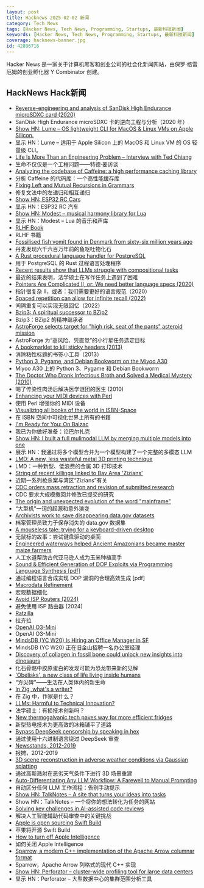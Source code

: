 ```yaml
---
layout: post
title: Hacknews 2025-02-02 新闻
category: Tech News
tags: [Hacker News, Tech News, Programming, Startups, 最新科技新闻]
keywords: [Hacker News, Tech News, Programming, Startups, 最新科技新闻]
coverage: hacknews-banner.jpg
id: 42896716
---
```


Hacker News 是一家关于计算机黑客和创业公司的社会化新闻网站，由保罗·格雷厄姆的创业孵化器 Y Combinator 创建。

## HackNews Hack新闻

- [Reverse-engineering and analysis of SanDisk High Endurance microSDXC card (2020)](https://ripitapart.com/2020/07/16/reverse-engineering-and-analysis-of-sandisk-high-endurance-microsdxc-card/)
- SanDisk High Endurance microSDXC 卡的逆向工程与分析（2020 年）
- [Show HN: Lume – OS lightweight CLI for MacOS & Linux VMs on Apple Silicon.](https://github.com/trycua/lume)
- 显示 HN：Lume – 适用于 Apple Silicon 上的 MacOS 和 Linux VM 的 OS 轻量级 CLI。
- [Life Is More Than an Engineering Problem – Interview with Ted Chiang](https://lareviewofbooks.org/article/life-is-more-than-an-engineering-problem/)
- 生命不仅仅是一个工程问题——特德·姜访谈
- [Analyzing the codebase of Caffeine: a high performance caching library](https://adriacabeza.github.io/2024/07/12/caffeine-cache.html)
- 分析 Caffeine 的代码库：一个高性能缓存库
- [Fixing Left and Mutual Recursions in Grammars](https://brightprogrammer.in/posts/fixing-recursions-in-grammar/)
- 修复文法中的左递归和相互递归
- [Show HN: ESP32 RC Cars](https://github.com/mattsroufe/esp32_rc_cars)
- 显示 HN：ESP32 RC 汽车
- [Show HN: Modest – musical harmony library for Lua](https://github.com/esbudylin/modest)
- 显示 HN：Modest – Lua 的音乐和声库
- [RLHF Book](https://rlhfbook.com/)
- RLHF 书籍
- [Fossilised fish vomit found in Denmark from sixty-six million years ago](https://www.bbc.com/news/articles/cp82jle12j7o)
- 丹麦发现六千六百万年前的鱼呕吐物化石
- [A Rust procedural language handler for PostgreSQL](https://github.com/tcdi/plrust)
- 用于 PostgreSQL 的 Rust 过程语言处理程序
- [Recent results show that LLMs struggle with compositional tasks](https://www.quantamagazine.org/chatbot-software-begins-to-face-fundamental-limitations-20250131/)
- 最近的结果表明，法学硕士在写作任务上遇到了困难
- [Pointers Are Complicated II, or: We need better language specs (2020)](https://www.ralfj.de/blog/2020/12/14/provenance.html)
- 指针很复杂 II，或者：我们需要更好的语言规范（2020）
- [Spaced repetition can allow for infinite recall (2022)](https://www.efavdb.com/memory%20recall)
- 间隔重复可以实现无限回忆（2022）
- [Bzip3: A spiritual successor to BZip2](https://github.com/kspalaiologos/bzip3)
- Bzip3：BZip2 的精神继承者
- [AstroForge selects target for "high risk, seat of the pants" asteroid mission](https://arstechnica.com/space/2025/01/astroforge-selects-target-for-high-risk-seat-of-the-pants-asteroid-mission/)
- AstroForge 为“高风险、凭直觉”的小行星任务选定目标
- [A bookmarklet to kill sticky headers (2013)](https://alisdair.mcdiarmid.org/kill-sticky-headers/)
- 消除粘性标题的书签小工具（2013）
- [Python 3, Pygame, and Debian Bookworm on the Miyoo A30](https://www.jtolio.com/2025/02/py3-pygame-miyoo-a30/)
- Miyoo A30 上的 Python 3、Pygame 和 Debian Bookworm
- [The Doctor Who Drank Infectious Broth and Solved a Medical Mystery (2010)](https://www.discovermagazine.com/health/the-doctor-who-drank-infectious-broth-gave-himself-an-ulcer-and-solved-a-medical-mystery)
- 喝了传染性肉汤后解决医学谜团的医生 (2010)
- [Enhancing your MIDI devices with Perl](https://fuzzix.org/enhancing-midi-hardware-with-perl)
- 使用 Perl 增强你的 MIDI 设备
- [Visualizing all books of the world in ISBN-Space](https://phiresky.github.io/blog/2025/visualizing-all-books-in-isbn-space/)
- 在 ISBN 空间中可视化世界上所有的书籍
- [I'm Ready for You: On Balzac](https://www.lrb.co.uk/the-paper/v47/n01/raymond-n.-mackenzie/i-m-ready-for-you)
- 我已为你做好准备：论巴尔扎克
- [Show HN: I built a full mulimodal LLM by merging multiple models into one](https://github.com/JigsawStack/omiai)
- 展示 HN：我通过将多个模型合并为一个模型构建了一个完整的多模态 LLM
- [LMD: A new, less wasteful metal 3D printing technique](https://www.core77.com/posts/135194/LMD-A-New-Less-Wasteful-Metal-3D-Printing-Technique)
- LMD：一种新型、低浪费的金属 3D 打印技术
- [String of recent killings linked to Bay Area 'Zizians'](https://www.sfgate.com/bayarea/article/bay-area-death-cult-zizian-murders-20064333.php)
- 近期一系列枪杀案与湾区“Zizians”有关
- [CDC orders mass retraction and revision of submitted research](https://insidemedicine.substack.com/p/breaking-news-cdc-orders-mass-retraction)
- CDC 要求大规模撤回并修改已提交的研究
- [The origin and unexpected evolution of the word "mainframe"](https://www.righto.com/2025/02/origin-of-mainframe-term.html)
- “大型机”一词的起源和意外演变
- [Archivists work to save disappearing data.gov datasets](https://www.404media.co/archivists-work-to-identify-and-save-the-thousands-of-datasets-disappearing-from-data-gov/)
- 档案管理员致力于保存消失的 data.gov 数据集
- [A mouseless tale: trying for a keyboard-driven desktop](https://lwn.net/Articles/1005332/)
- 无鼠标的故事：尝试键盘驱动的桌面
- [Engineered waterways helped Ancient Amazonians became master maize farmers](https://www.sciencenews.org/article/maize-farmers-amazonians-casarabe)
- 人工水道帮助古代亚马逊人成为玉米种植高手
- [Sound & Efficient Generation of DOP Exploits via Programming Language Synthesis [pdf]](https://ilyasergey.net/assets/pdf/papers/doppler-usenix25.pdf)
- 通过编程语言合成实现 DOP 漏洞的合理高效生成 [pdf]
- [Macrodata Refinement](https://lumon-industries.com/)
- 宏观数据细化
- [Avoid ISP Routers (2024)](https://routersecurity.org/ISProuters.php)
- 避免使用 ISP 路由器 (2024)
- [Ratzilla](https://orhun.dev/ratzilla/demo/)
- 拉齐拉
- [OpenAI O3-Mini](https://openai.com/index/openai-o3-mini/)
- OpenAI O3-Mini
- [MindsDB (YC W20) Is Hiring an Office Manager in SF](https://grnh.se/83c3fffa7us)
- MindsDB (YC W20) 正在旧金山招聘一名办公室经理
- [Discovery of collagen in fossil bone could unlock new insights into dinosaurs](https://news.liverpool.ac.uk/2025/01/31/discovery-of-collagen-in-fossil-bone-could-unlock-new-insights-into-dinosaurs/)
- 化石骨骼中胶原蛋白的发现可能为恐龙带来新的见解
- ['Obelisks', a new class of life living inside humans](https://bgr.com/science/researchers-just-discovered-an-entirely-new-class-of-life-living-inside-humans/)
- “方尖碑”——生活在人类体内的新生命
- [In Zig, what's a writer?](https://www.openmymind.net/In-Zig-Whats-a-Writer/)
- 在 Zig 中，作家是什么？
- [LLMs: Harmful to Technical Innovation?](https://evanhahn.com/llms-and-technical-innovation/)
- 法学硕士：有损技术创新吗？
- [New thermogalvanic tech paves way for more efficient fridges](https://cosmosmagazine.com/science/chemistry/improved-fridge-technology/)
- 新型热电技术为更高效的冰箱铺平了道路
- [Bypass DeepSeek censorship by speaking in hex](https://substack.com/home/post/p-156004330)
- 通过使用十六进制语言绕过 DeepSeek 审查
- [Newsstands, 2012-2019](https://www.trevortraynor.com/newsstands)
- 报摊，2012-2019
- [3D scene reconstruction in adverse weather conditions via Gaussian splatting](https://arxiv.org/abs/2412.18862)
- 通过高斯溅射在恶劣天气条件下进行 3D 场景重建
- [Auto-Differentiating Any LLM Workflow: A Farewell to Manual Prompting](https://arxiv.org/abs/2501.16673)
- 自动区分任何 LLM 工作流程：告别手动提示
- [Show HN: TalkNotes – A site that turns your ideas into tasks](https://www.talknotes.tech/)
- Show HN：TalkNotes – 一个将你的想法转化为任务的网站
- [Solving key challenges in AI-assisted code reviews](https://www.qodo.ai/blog/qodo-merge-solving-key-challenges-in-ai-assisted-code-reviews/)
- 解决人工智能辅助代码审查中的关键挑战
- [Apple is open sourcing Swift Build](https://www.swift.org/blog/the-next-chapter-in-swift-build-technologies/)
- 苹果将​​开源 Swift Build
- [How to turn off Apple Intelligence](https://www.asurion.com/connect/tech-tips/turn-off-apple-intelligence/)
- 如何关闭 Apple Intelligence
- [Sparrow, a modern C++ implementation of the Apache Arrow columnar format](https://johan-mabille.medium.com/sparrow-1f23817f6696)
- Sparrow，Apache Arrow 列格式的现代 C++ 实现
- [Show HN: Perforator – cluster-wide profiling tool for large data centers](https://github.com/yandex/perforator)
- 显示 HN：Perforator – 大型数据中心的集群范围分析工具


